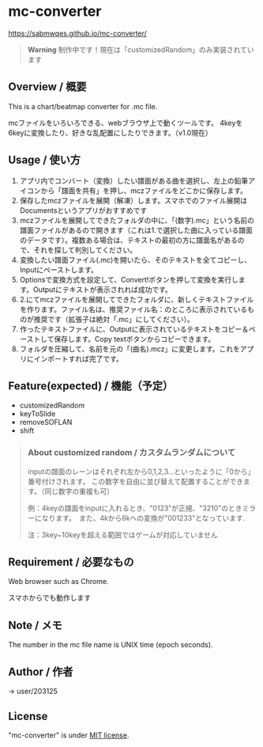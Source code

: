 # mc-converter
https://sabmwqes.github.io/mc-converter/
>**Warning**
>制作中です！現在は「customizedRandom」のみ実装されています
## Overview / 概要

This is a chart/beatmap converter for .mc file.

mcファイルをいろいろできる、webブラウザ上で動くツールです。
4keyを6keyに変換したり、好きな乱配置にしたりできます。（v1.0現在）

## Usage / 使い方
1. アプリ内でコンバート（変換）したい譜面がある曲を選択し、左上の鉛筆アイコンから「譜面を共有」を押し、mczファイルをどこかに保存します。
2. 保存したmczファイルを展開（解凍）します。スマホでのファイル展開はDocumentsというアプリがおすすめです
3. mczファイルを展開してできたフォルダの中に、「(数字).mc」という名前の譜面ファイルがあるので開きます（これは1.で選択した曲に入っている譜面のデータです）。複数ある場合は、テキストの最初の方に譜面名があるので、それを探して判別してください。
4. 変換したい譜面ファイル(.mc)を開いたら、そのテキストを全てコピーし、Inputにペーストします。
5. Optionsで変換方式を設定して、Convert!ボタンを押して変換を実行します。Outputにテキストが表示されれば成功です。
6. 2.にてmczファイルを展開してできたフォルダに、新しくテキストファイルを作ります。ファイル名は、推奨ファイル名：のところに表示されているものが推奨です（拡張子は絶対「.mc」にしてください）。
7. 作ったテキストファイルに、Outputに表示されているテキストをコピー＆ペーストして保存します。Copy textボタンからコピーできます。
8. フォルダを圧縮して、名前を元の「(曲名).mcz」に変更します。これをアプリにインポートすれば完了です。
## Feature(expected) / 機能（予定）
- customizedRandom
- keyToSlide
- removeSOFLAN
- shift

> ### About customized random / カスタムランダムについて
> 
> inputの譜面のレーンはそれぞれ左から0,1,2,3...といったように「0から」番号付けされます。
> この数字を自由に並び替えて配置することができます。（同じ数字の重複も可）
>
> 例：4keyの譜面をinputに入れるとき、"0123"が正規、"3210"のときミラーになります。　また、4kから6kへの変換が"001233"となっています.
> 
> 注：3key~10keyを超える範囲ではゲームが対応していません


## Requirement / 必要なもの
Web browser such as Chrome.

スマホからでも動作します
## Note / メモ
The number in the mc file name is UNIX time (epoch seconds).
## Author / 作者
-> user/203125
## License
"mc-converter" is under [MIT license](https://en.wikipedia.org/wiki/MIT_License).
